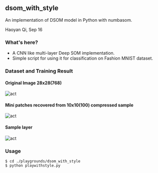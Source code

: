 ## dsom_with_style
An implementation of DSOM model in Python with numbasom.

Haoyan Qi, Sep 16


### What's here?
* A CNN like multi-layer Deep SOM implementation.
* Simple script for using it for classification on Fashion MNIST dataset.


### Dataset and Training Result

#### Original Image 28x28(768)
![act](https://bitbucket.org/ChristopherIrving/deep-som-dome/raw/569d08631a867250faae47a3e334a7c747650fb8/playgrounds/dsom_with_style/imgs/img_0.png)


#### Mini patches recovered from 10x10(100) compressed sample
![act](https://bitbucket.org/ChristopherIrving/deep-som-dome/raw/569d08631a867250faae47a3e334a7c747650fb8/playgrounds/dsom_with_style/imgs/activation_0.png)


#### Sample layer
![act](https://bitbucket.org/ChristopherIrving/deep-som-dome/raw/569d08631a867250faae47a3e334a7c747650fb8/playgrounds/dsom_with_style/imgs/sample_0.png)



### Usage


```
$ cd ./playgrounds/dsom_with_style
$ python playwithstyle.py
```